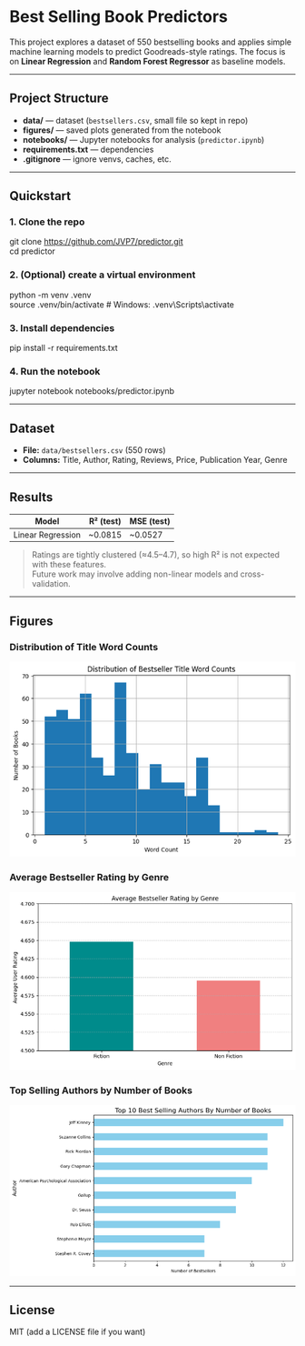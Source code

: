 # Best Selling Book Predictors

This project explores a dataset of 550 bestselling books and applies simple machine learning models to predict Goodreads-style ratings. The focus is on **Linear Regression** and **Random Forest Regressor** as baseline models.

---

## Project Structure
- **data/** — dataset (`bestsellers.csv`, small file so kept in repo)  
- **figures/** — saved plots generated from the notebook  
- **notebooks/** — Jupyter notebooks for analysis (`predictor.ipynb`)  
- **requirements.txt** — dependencies  
- **.gitignore** — ignore venvs, caches, etc.  

---

## Quickstart
### 1. Clone the repo
git clone https://github.com/JVP7/predictor.git  
cd predictor  

### 2. (Optional) create a virtual environment
python -m venv .venv  
source .venv/bin/activate   # Windows: .venv\Scripts\activate  

### 3. Install dependencies
pip install -r requirements.txt  

### 4. Run the notebook
jupyter notebook notebooks/predictor.ipynb  

---

## Dataset
- **File:** `data/bestsellers.csv` (550 rows)  
- **Columns:** Title, Author, Rating, Reviews, Price, Publication Year, Genre

---

## Results
| Model             | R² (test) | MSE (test) |
|-------------------|-----------|------------|
| Linear Regression | ~0.0815   | ~0.0527    |

> Ratings are tightly clustered (≈4.5–4.7), so high R² is not expected with these features.  
> Future work may involve adding non-linear models and cross-validation.

---

## Figures
### Distribution of Title Word Counts
![title word count histogram](figures/title_word_count.png)

### Average Bestseller Rating by Genre
![average rating by genre](figures/avg_rating_by_genre_barchart.png)

### Top Selling Authors by Number of Books
![top_selling_authors_by_n_of_books](figures/top_selling_authors_by_n_of_books.png)

---

## License
MIT (add a LICENSE file if you want)
